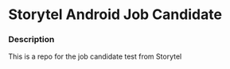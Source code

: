 # Storytel Android Job Candidate

### Description

This is a repo for the job candidate test from Storytel